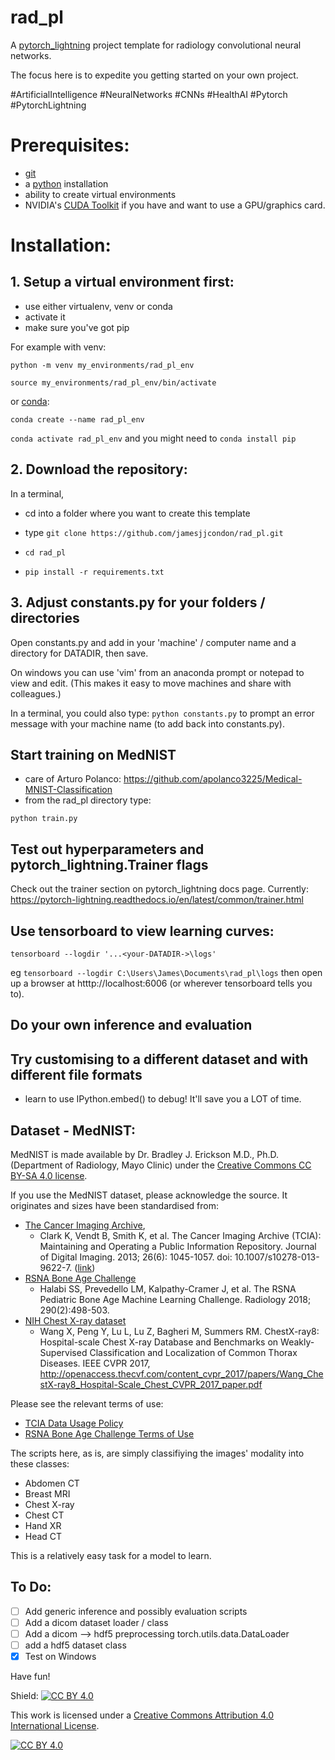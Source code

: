 # rad_pl

A [pytorch_lightning](https://www.pytorchlightning.ai/) project template for radiology convolutional neural networks.

The focus here is to expedite you getting started on your own project. 

#ArtificialIntelligence
#NeuralNetworks
#CNNs
#HealthAI
#Pytorch
#PytorchLightning


# Prerequisites:
- [git](https://git-scm.com/downloads)
- a [python](https://www.python.org/downloads/) installation
- ability to create virtual environments
- NVIDIA's [CUDA Toolkit](https://developer.nvidia.com/cuda-toolkit) if you have and want to use a GPU/graphics card.

# Installation:

## 1. Setup a virtual environment first:
- use either virtualenv, venv or conda
- activate it
- make sure you've got pip

For example with venv:

`python -m venv my_environments/rad_pl_env`

`source my_environments/rad_pl_env/bin/activate` 

or [conda](https://www.anaconda.com/products/individual):

`conda create --name rad_pl_env`

`conda activate rad_pl_env`
and you might need to `conda install pip`

## 2. Download the repository:

In a terminal, 

 - cd into a folder where you want to create this template

 - type 
   `git clone https://github.com/jamesjjcondon/rad_pl.git`

 - `cd rad_pl`

 - `pip install -r requirements.txt`


## 3. Adjust constants.py for your folders / directories
Open constants.py and add in your 'machine' / computer name and a directory for DATADIR, then save.

On windows you can use 'vim' from an anaconda prompt or notepad to view and edit. 
(This makes it easy to move machines and share with colleagues.) 

In a terminal, you could also type:
`python constants.py` to prompt an error message with your machine name (to add back into constants.py).

## Start training on MedNIST
- care of Arturo Polanco: https://github.com/apolanco3225/Medical-MNIST-Classification
- from the rad_pl directory type:

`python train.py`

## Test out hyperparameters and pytorch_lightning.Trainer flags
Check out the trainer section on pytorch_lightning docs page. 
Currently: https://pytorch-lightning.readthedocs.io/en/latest/common/trainer.html 

## Use tensorboard to view learning curves:
`tensorboard --logdir '...<your-DATADIR->\logs'`

eg `tensorboard --logdir C:\Users\James\Documents\rad_pl\logs`
then open up a browser at htttp://localhost:6006 (or wherever tensorboard tells you to).

## Do your own inference and evaluation

## Try customising to a different dataset and with different file formats
- learn to use IPython.embed() to debug! It'll save you a LOT of time.

## Dataset - MedNIST:

MedNIST is made available by Dr. Bradley J. Erickson M.D., Ph.D. (Department of Radiology, Mayo Clinic) under the [Creative Commons CC BY-SA 4.0 license](https://creativecommons.org/licenses/by/4.0/).

If you use the MedNIST dataset, please acknowledge the source.
It originates and sizes have been standardised from:
 - [The Cancer Imaging Archive](https://www.cancerimagingarchive.net/), 
   - Clark K, Vendt B, Smith K, et al. The Cancer Imaging Archive (TCIA): Maintaining and Operating a Public Information Repository. Journal of Digital Imaging. 2013; 26(6): 1045-1057. doi: 10.1007/s10278-013-9622-7. ([link](https://pubmed.ncbi.nlm.nih.gov/23884657/))
 - [RSNA Bone Age Challenge](https://www.rsna.org/education/ai-resources-and-training/ai-image-challenge/rsna-pediatric-bone-age-challenge-2017) 
   - Halabi SS, Prevedello LM, Kalpathy-Cramer J, et al. The RSNA Pediatric Bone Age Machine Learning Challenge. Radiology 2018; 290(2):498-503.
 - [NIH Chest X-ray dataset]('https://www.nih.gov/news-events/news-releases/nih-clinical-center-provides-one-largest-publicly-available-chest-x-ray-datasets-scientific-community')
   - Wang X, Peng Y, Lu L, Lu Z, Bagheri M, Summers RM. ChestX-ray8: Hospital-scale Chest X-ray Database and Benchmarks on Weakly-Supervised Classification and Localization of Common Thorax Diseases. IEEE CVPR 2017, http://openaccess.thecvf.com/content_cvpr_2017/papers/Wang_ChestX-ray8_Hospital-Scale_Chest_CVPR_2017_paper.pdf
   
Please see the relevant terms of use:
 - [TCIA Data Usage Policy](https://www.cancerimagingarchive.net/access-data/)
 - [RSNA Bone Age Challenge Terms of Use](https://www.rsna.org/-/media/Files/RSNA/Education/AI-resources-and-training/AI-image-challenge/RSNA-2017-AI-Challenge-Terms-of-Use-and-Attribution_Final.ashx?la=en&hash=F28B401E267D05658C85F5D207EC4F9AE9AE6FA9)

The scripts here, as is, are simply classifiying the images' modality into these classes:
- Abdomen CT
- Breast MRI
- Chest X-ray
- Chest CT
- Hand XR
- Head CT

This is a relatively easy task for a model to learn.

## To Do:
 - [ ] Add generic inference and possibly evaluation scripts
 - [ ] Add a dicom dataset loader / class
 - [ ] Add a dicom --> hdf5 preprocessing torch.utils.data.DataLoader
 - [ ] add a hdf5 dataset class
 - [x] Test on Windows
 
Have fun!

Shield: [![CC BY 4.0][cc-by-shield]][cc-by]

This work is licensed under a
[Creative Commons Attribution 4.0 International License][cc-by].

[![CC BY 4.0][cc-by-image]][cc-by]

[cc-by]: http://creativecommons.org/licenses/by/4.0/
[cc-by-image]: https://i.creativecommons.org/l/by/4.0/88x31.png
[cc-by-shield]: https://img.shields.io/badge/License-CC%20BY%204.0-lightgrey.svg
